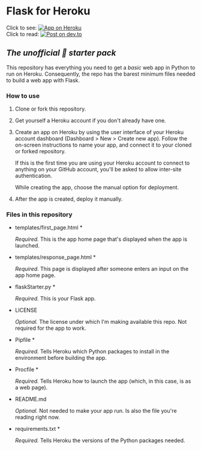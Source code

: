 # Flask for Heroku


Click to see: [![App on Heroku](https://img.shields.io/badge/App%20on-Heroku-brightgreen)](https://flask-heroku-starter-app.herokuapp.com/)  
Click to read: [![Post on dev.to](https://img.shields.io/badge/Post%20on-dev.to-blueviolet)](https://dev.to/aninditabasu/how-to-move-your-flask-app-from-the-local-machine-to-the-heroku-cloud-egk)

## _The unofficial :slightly_smiling_face: starter pack_

This repository has everything you need to get a _basic_ web app in Python to run on Heroku. Consequently, the repo has the barest minimum files needed to build a web app with Flask.


### How to use

1. Clone or fork this repository.
2. Get yourself a Heroku account if you don't already have one.
3. Create an app on Heroku by using the user interface of your Heroku account dashboard (Dashboard > New > Create new app). Follow the on-screen instructions to name your app, and connect it to your cloned or forked repository. 

   If this is the first time you are using your Heroku account to connect to anything on your GitHub account, you'll be asked to allow inter-site authentication.
   
   While creating the app, choose the manual option for deployment.
   
4. After the app is created, deploy it manually.

### Files in this repository

- templates/first_page.html *

  _Required._ This is the app home page that's displayed when the app is launched.
  
- templates/response_page.html *

  _Required._ This page is displayed after someone enters an input on the app home page.
  
- flaskStarter.py *

  _Required._ This is your Flask app.

- LICENSE

  _Optional._ The license under which I'm making available this repo. Not required for the app to work.

- Pipfile *

  _Required._ Tells Heroku which Python packages to install in the environment before building the app.

- Procfile *

  _Required._ Tells Heroku how to launch the app (which, in this case, is as a web page).

- README.md

  _Optional._ Not needed to make your app run. Is also the file you're reading right now.

- requirements.txt *

  _Required._ Tells Heroku the versions of the Python packages needed.
